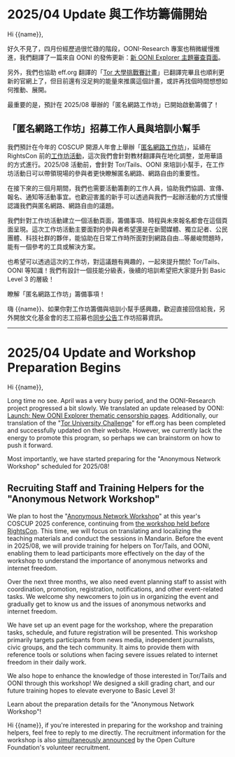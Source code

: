 # 2025/04 Update 與工作坊籌備開始

Hi {{name}},

好久不見了，四月份經歷過很忙碌的階段，OONI-Research 專案也稍微緩慢推進，我們翻譯了一篇來自 OONI 的發佈更新：[新 OONI Explorer 主題審查頁面](https://ooni-research.ocf.tw/docs/blog/2025/04/2025-ooni-explorer-thematic-censorship-pages/)。

另外，我們也協助 eff.org 翻譯的「[Tor 大學挑戰賽計畫](https://toruniversity.eff.org/zh-tw/)」已翻譯完畢且也順利更新的官網上了，但目前還有沒足夠的能量來推廣這個計畫，或許再找個時間想想如何推動、展開。

最重要的是，預計在 2025/08 舉辦的「匿名網路工作坊」已開始啟動籌備了！

## 「匿名網路工作坊」招募工作人員與培訓小幫手

我們預計在今年的 COSCUP 開源人年會上舉辦「[匿名網路工作坊](https://ooni-research.ocf.tw/docs/event-workshop-2025/)」，延續在 RightsCon 前的[工作坊活動](https://ooni-research.ocf.tw/docs/blog/2025/02/rightscon25-tor-tails-ooni/)，這次我們會針對教材翻譯與在地化調整，並用華語的方式進行。2025/08 活動前，會針對 Tor/Tails、OONI 來培訓小幫手，在工作坊活動日可以帶領現場的參與者更快瞭解匿名網路、網路自由的重要性。

在接下來的三個月期間，我們也需要活動籌劃的工作人員，協助我們協調、宣傳、報名、通知等活動事宜。也歡迎害羞的新手可以透過與我們一起辦活動的方式慢慢認識我們與匿名網路、網路自由的議題。

我們針對工作坊活動建立一個活動頁面，籌備事項、時程與未來報名都會在這個頁面呈現。這次工作坊活動主要面對的參與者希望還是在新聞媒體、獨立記者、公民團體、科技社群的夥伴，能協助在日常工作時所面對到網路自由...等嚴峻問題時，能有一個參考的工具或解決方案。

也希望可以透過這次的工作坊，對這議題有興趣的，一起來提升關於 Tor/Tails、OONI 等知識！我們有設計一個技能分級表，後續的培訓希望把大家提升到 Basic Level 3 的層級！

瞭解「匿名網路工作坊」籌備事項！

嗨 {{name}}、如果你對工作坊籌備與培訓小幫手感興趣，歡迎直接回信給我，另外開放文化基金會的志工招募也[同步公告](https://volunteer.ocf.tw/blog/)工作坊招募資訊。

---

# 2025/04 Update and Workshop Preparation Begins

Hi {{name}},

Long time no see. April was a very busy period, and the OONI-Research project progressed a bit slowly. We translated an update released by OONI: [Launch: New OONI Explorer thematic censorship pages](https://ooni-research.ocf.tw/docs/blog/2025/04/2025-ooni-explorer-thematic-censorship-pages/). Additionally, our translation of the "[Tor University Challenge](https://toruniversity.eff.org/zh-tw/)" for eff.org has been completed and successfully updated on their website. However, we currently lack the energy to promote this program, so perhaps we can brainstorm on how to push it forward.

Most importantly, we have started preparing for the "Anonymous Network Workshop" scheduled for 2025/08!

## Recruiting Staff and Training Helpers for the "Anonymous Network Workshop"

We plan to host the "[Anonymous Network Workshop](https://ooni-research.ocf.tw/docs/en/blog/2025/04/event-workshop-2025-preparing/)" at this year's COSCUP 2025 conference, continuing from [the workshop held before RightsCon](https://ooni-research.ocf.tw/docs/en/blog/2025/02/rightscon25-tor-tails-ooni/). This time, we will focus on translating and localizing the teaching materials and conduct the sessions in Mandarin. Before the event in 2025/08, we will provide training for helpers on Tor/Tails, and OONI, enabling them to lead participants more effectively on the day of the workshop to understand the importance of anonymous networks and internet freedom.

Over the next three months, we also need event planning staff to assist with coordination, promotion, registration, notifications, and other event-related tasks. We welcome shy newcomers to join us in organizing the event and gradually get to know us and the issues of anonymous networks and internet freedom.

We have set up an event page for the workshop, where the preparation tasks, schedule, and future registration will be presented. This workshop primarily targets participants from news media, independent journalists, civic groups, and the tech community. It aims to provide them with reference tools or solutions when facing severe issues related to internet freedom in their daily work.

We also hope to enhance the knowledge of those interested in Tor/Tails and OONI through this workshop! We designed a skill grading chart, and our future training hopes to elevate everyone to Basic Level 3!

Learn about the preparation details for the "Anonymous Network Workshop"!

Hi {{name}}, if you're interested in preparing for the workshop and training helpers, feel free to reply to me directly. The recruitment information for the workshop is also [simultaneously announced](https://volunteer.ocf.tw/blog/) by the Open Culture Foundation's volunteer recruitment.
